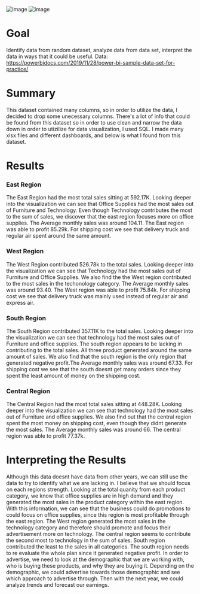 ![image](https://github.com/Dustin-Pham/Sales-Dashboard/assets/110316426/808c666c-0a86-4c66-8eb1-fd827b34780a)
![image](https://github.com/Dustin-Pham/Sales-Dashboard/assets/110316426/3fba50bc-253e-41a7-a9ed-6ac39fe5e1da)

# Goal
Identify data from random dataset, analyze data from data set, interpret the data in ways that it could be useful. 
Data: https://powerbidocs.com/2019/11/28/power-bi-sample-data-set-for-practice/

# Summary
This dataset contained many columns, so in order to utilize the data, I decided to drop some unecessary columns. There's a lot of info that could be found from this dataset so in order to use clean and narrow the data down in order to utizilize for data visualization, I used SQL.
I made many xlsx files and different dashboards, and below is what I found from this dataset.

# Results
### East Region
The East Region had the most total sales sitting at 592.17K. Looking deeper into the visualization we can see that Office Supplies had the most sales out of Furniture and Technology. Even though Technology contributes the most to the sum of sales, we discover that the east region focuses more on office supplies. The Average monthly sales was around 104.11. The East region was able to profit 85.29k. For shipping cost we see that delivery truck and regular air spent around the same amount.  

### West Region
The West Region contributed 526.78k to the total sales. Looking deeper into the visualization we can see that Technology had the most sales out of Furniture and Office Supplies. We also find the the West region contributed to the most sales in the techonology category. The Average monthly sales was around 93.40. The West region was able to profit 75.84k. For shipping cost we see that delivery truck was mainly used instead of regular air and express air.

### South Region
The South Region contributed 357.11K to the total sales. Looking deeper into the visualization we can see that technology had the most sales out of Furniture and office supplies. The south region appears to be lacking in contributing to the total sales. All three product generated around the same amount of sales. We also find that the south region is the only region that generated negative profit.The Average monthly sales was around 67.33. For shipping cost we see that the south doesnt get many orders since they spent the least amount of money on the shipping cost.

### Central Region
The Central Region had the most total sales sitting at 448.28K. Looking deeper into the visualization we can see that technology had the most sales out of Furniture and office supplies. We also find out that the central region spent the most money on shipping cost, even though they didnt generate the most sales. The Average monthly sales was around 66. The central region was able to profit 77.37k. 

# Interpreting the Results
Although this data doesnt have data from other years, we can still use the data to try to identify what we are lacking in. I believe that we should focus on each regions strength. Looking at the total quanity from each product category, we know that office supplies are in high demand and they generated the most sales in the product category within the east region. With this information, we can see that the business could do promotions to could focus on office supplies, since this region is most profitable through the east region. The West region generated the most sales in the technology category and therefore should promote and focus their advertisement more on technology. The central region seems to contribute the second most to technology in the sum of sales. South region contributed the least to the sales in all categories. The south region needs to re evaluate the whole plan since it generated negative profit. In order to advertise, we need to look at the demographic that we are working with, who is buying these products, and why they are buying it. Depending on the demographic, we could advertise towards those demographic and see which approach to advertise through. Then with the next year, we could analyze trends and forecast our earnings.
